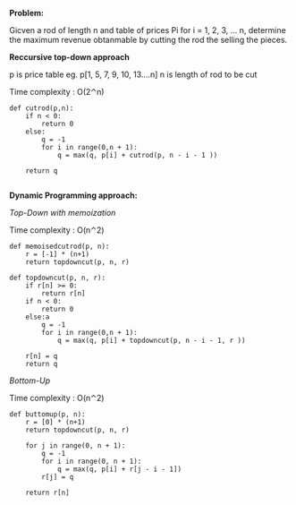  **Problem:**

Gicven a rod of length n and  table of prices Pi for i = 1, 2, 3, ... n, determine the maximum revenue obtanmable by cutting the rod the selling the pieces.

**Reccursive top-down approach**

p is price table eg. p[1, 5, 7, 9, 10, 13....n]
n is length of rod to be cut

Time complexity : O(2⌃n)
```
def cutrod(p,n):
	if n < 0:
		return 0
	else:
		q = -1
		for i in range(0,n + 1):
			q = max(q, p[i] + cutrod(p, n - i - 1 ))

	return q


```
**Dynamic Programming approach:**

*Top-Down with memoization*

Time complexity : O(n⌃2)

```
def memoisedcutrod(p, n):
	r = [-1] * (n+1)
	return topdowncut(p, n, r)

def topdowncut(p, n, r):
	if r[n] >= 0:
		return r[n]
	if n < 0:
		return 0
	else:a
		q = -1
		for i in range(0,n + 1):
			q = max(q, p[i] + topdowncut(p, n - i - 1, r ))

	r[n] = q
	return q

```

*Bottom-Up*

Time complexity : O(n⌃2)

```
def buttomup(p, n):
	r = [0] * (n+1)
	return topdowncut(p, n, r)

	for j in range(0, n + 1):
		q = -1
		for i in range(0, n + 1):
			q = max(q, p[i] + r[j - i - 1])
		r[j] = q

	return r[n]

```
